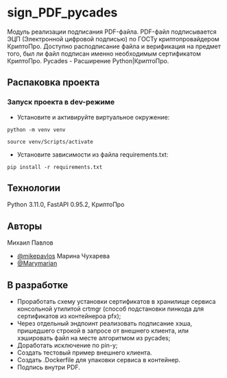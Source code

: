 # sign_PDF_pycades

Модуль реализации подписания PDF-файла.
PDF-файл подписывается ЭЦП (Электронной цифровой подписью) по ГОСТу криптопровайдером КриптоПро.
Доступно расподписание файла и верификация на предмет того, был ли файл подписан именно необходимым сертификатом КриптоПро.
Pycades - Расширение Python|КриптоПро.


## Распаковка проекта
### Запуск проекта в dev-режиме
- Установите и активируйте виртуальное окружение:
```
python -m venv venv
```
``` 
source venv/Scripts/activate
``` 
- Установите зависимости из файла requirements.txt:
```
pip install -r requirements.txt
``` 
## Технологии

Python 3.11.0, FastAPI 0.95.2, КриптоПро


## Авторы
Михаил Павлов
- [@mikepavlos](https://github.com/mikepavlos)
Марина Чухарева
- [@Marymarian](https://www.github.com/Marymarian)


## В разработке
- Проработать схему установки сертификатов в хранилище сервиса консольной утилитой crtmgr 
(способ подстановки пинкода для сертификатов из контейнероа pfx);
- Через отдельный эндпоинт реализовать подписание хэша, пришедшего строкой в запросе от внешнего клиента, или хэшировать файл на месте алгоритмом из pycades;
- Доработать исключение по pin-у;
- Создать тестовый пример внешнего клиента.
- Создать .Dockerfile для упаковки сервиса в контейнер.
- Подпись внутри PDF.


